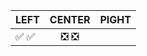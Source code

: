 | LEFT | CENTER | PIGHT |
|---------|:-----------:|---------:|
✅ :white_check_mark: | ❎ :negative_squared_cross_mark:
